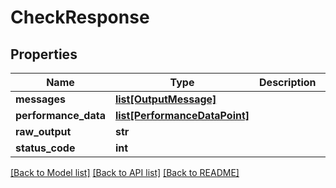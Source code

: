 # CheckResponse

## Properties
Name | Type | Description | Notes
------------ | ------------- | ------------- | -------------
**messages** | [**list[OutputMessage]**](OutputMessage.md) |  | [optional] 
**performance_data** | [**list[PerformanceDataPoint]**](PerformanceDataPoint.md) |  | [optional] 
**raw_output** | **str** |  | [optional] 
**status_code** | **int** |  | [optional] 

[[Back to Model list]](../README.md#documentation-for-models) [[Back to API list]](../README.md#documentation-for-api-endpoints) [[Back to README]](../README.md)


